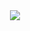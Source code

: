 <div align="center">
  <img src="https://github.com/gbyx3/gbyx3/blob/main/readme.svg" width="auto">
</div>
